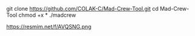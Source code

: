 git clone https://github.com/COLAK-C/Mad-Crew-Tool.git
cd Mad-Crew-Tool
chmod +x *
./madcrew

https://resmim.net/f/AVQSNG.png
